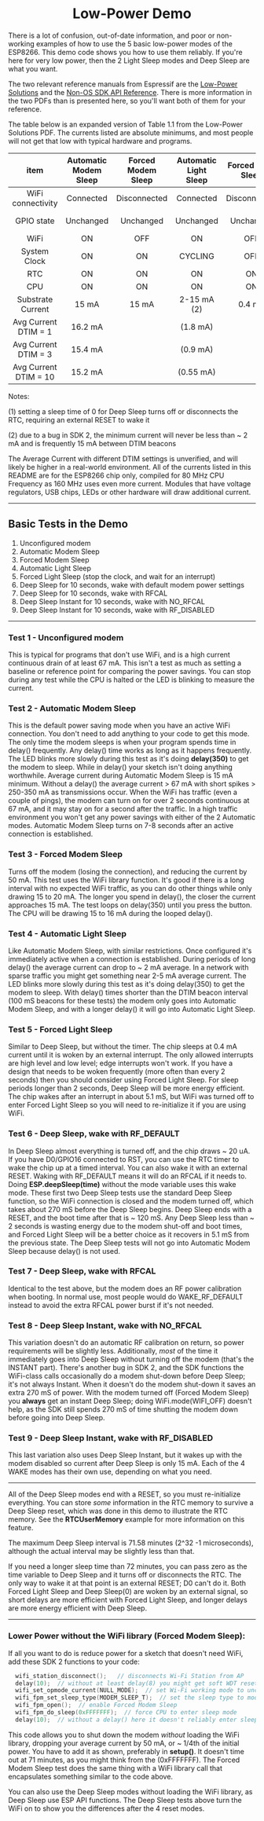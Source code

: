 # <center>Low-Power Demo</center>

There is a lot of confusion, out-of-date information, and poor or non-working examples of how to use the 5 basic low-power modes of the ESP8266.  This demo code shows you how to use them reliably.  If you're here for very low power, then the 2 Light Sleep modes and Deep Sleep are what you want.

The two relevant reference manuals from Espressif are the [Low-Power Solutions](https://www.espressif.com/sites/default/files/documentation/9b-esp8266-low_power_solutions__en.pdf) and the [Non-OS SDK API Reference](https://www.espressif.com/sites/default/files/documentation/2c-esp8266_non_os_sdk_api_reference_en.pdf).  There is more information in the two PDFs than is presented here, so you'll want both of them for your reference.


The table below is an expanded version of Table 1.1 from the Low-Power Solutions PDF.  The currents listed are absolute minimums, and most people will not get that low with typical hardware and programs.

|          item         | Automatic Modem Sleep | Forced Modem Sleep | Automatic Light Sleep | Forced Light Sleep |  Forced Deep Sleep |
|:---------------------:|:---------------------:|:------------------:|:---------------------:|:------------------:|:------------------:|
|   WiFi connectivity   |       Connected       |    Disconnected    |       Connected       |    Disconnected    |    Disconnected    |
|       GPIO state      |       Unchanged       |      Unchanged     |       Unchanged       |      Unchanged     | Low current (2 uA) |
|          WiFi         |           ON          |         OFF        |           ON          |         OFF        |         OFF        |
|      System Clock     |           ON          |         ON         |        CYCLING        |         OFF        |         OFF        |
|          RTC          |           ON          |         ON         |           ON          |         ON         |         ON (1)     |
|          CPU          |           ON          |         ON         |           ON          |         ON         |         OFF        |
|   Substrate Current   |         15 mA         |        15 mA       |        2-15 mA (2)    |       0.4 mA       |        20 uA       |
|  Avg Current DTIM = 1 |        16.2 mA        |                    |        (1.8 mA)       |                    |                    |
|  Avg Current DTIM = 3 |        15.4 mA        |                    |        (0.9 mA)       |                    |                    |
| Avg Current DTIM = 10 |        15.2 mA        |                    |       (0.55 mA)       |                    |                    |

Notes: 

(1) setting a sleep time of 0 for Deep Sleep turns off or disconnects the RTC, requiring an external RESET to wake it

(2) due to a bug in SDK 2, the minimum current will never be less than ~ 2 mA and is frequently 15 mA between DTIM beacons

The Average Current with different DTIM settings is unverified, and will likely be higher in a real-world environment.  All of the currents listed in this README are for the ESP8266 chip only, compiled for 80 MHz CPU Frequency as 160 MHz uses even more current.  Modules that have voltage regulators, USB chips, LEDs or other hardware will draw additional current.

---

## Basic Tests in the Demo

1. Unconfigured modem
2. Automatic Modem Sleep
3. Forced Modem Sleep
4. Automatic Light Sleep
5. Forced Light Sleep (stop the clock, and wait for an interrupt)
6. Deep Sleep for 10 seconds, wake with default modem power settings
7. Deep Sleep for 10 seconds, wake with RFCAL
8. Deep Sleep Instant for 10 seconds, wake with NO_RFCAL
9. Deep Sleep Instant for 10 seconds, wake with RF_DISABLED

---

### Test 1 - Unconfigured modem

This is typical for programs that don't use WiFi, and is a high current continuous drain of at least 67 mA.  This isn't a test as much as setting a baseline or reference point for comparing the power savings.  You can stop during any test while the CPU is halted or the LED is blinking to measure the current.

### Test 2 - Automatic Modem Sleep

This is the default power saving mode when you have an active WiFi connection.  You don't need to add anything to your code to get this mode.  The only time the modem sleeps is when your program spends time in delay() frequently.  Any delay() time works as long as it happens frequently.  The LED blinks more slowly during this test as it's doing **delay(350)** to get the modem to sleep.  While in delay() your sketch isn't doing anything worthwhile.  Average current during Automatic Modem Sleep is 15 mA minimum.  Without a delay() the average current > 67 mA with short spikes > 250-350 mA as transmissions occur.  When the WiFi has traffic (even a couple of pings), the modem can turn on for over 2 seconds continuous at 67 mA, and it may stay on for a second after the traffic.  In a high traffic environment you won't get any power savings with either of the 2 Automatic modes.  Automatic Modem Sleep turns on 7-8 seconds after an active connection is established.

### Test 3 - Forced Modem Sleep

Turns off the modem (losing the connection), and reducing the current by 50 mA.  This test uses the WiFi library function.  It's good if there is a long interval with no expected WiFi traffic, as you can do other things while only drawing 15 to 20 mA.  The longer you spend in delay(), the closer the current approaches 15 mA.  The test loops on delay(350) until you press the button.  The CPU will be drawing 15 to 16 mA during the looped delay().

### Test 4 - Automatic Light Sleep

Like Automatic Modem Sleep, with similar restrictions.  Once configured it's immediately active when a connection is established.  During periods of long delay() the average current can drop to ~ 2 mA average.  In a network with sparse traffic you might get something near 2-5 mA average current.  The LED blinks more slowly during this test as it's doing delay(350) to get the modem to sleep.  With delay() times shorter than the DTIM beacon interval (100 mS beacons for these tests) the modem only goes into Automatic Modem Sleep, and with a longer delay() it will go into Automatic Light Sleep.

### Test 5 - Forced Light Sleep

Similar to Deep Sleep, but without the timer.  The chip sleeps at 0.4 mA current until it is woken by an external interrupt.  The only allowed interrupts are high level and low level; edge interrupts won't work.  If you have a design that needs to be woken frequently (more often than every 2 seconds) then you should consider using Forced Light Sleep.  For sleep periods longer than 2 seconds, Deep Sleep will be more energy efficient.  The chip wakes after an interrupt in about 5.1 mS, but WiFi was turned off to enter Forced Light Sleep so you will need to re-initialize it if you are using WiFi.

### Test 6 - Deep Sleep, wake with RF_DEFAULT

In Deep Sleep almost everything is turned off, and the chip draws ~ 20 uA.  If you have D0/GPIO16 connected to RST, you can use the RTC timer to wake the chip up at a timed interval.  You can also wake it with an external RESET.  Waking with RF_DEFAULT means it will do an RFCAL if it needs to.  Doing **ESP.deepSleep(time)** without the mode variable uses this wake mode.  These first two Deep Sleep tests use the standard Deep Sleep function, so the WiFi connection is closed and the modem turned off, which takes about 270 mS before the Deep Sleep begins.  Deep Sleep ends with a RESET, and the boot time after that is ~ 120 mS.  Any Deep Sleep less than ~ 2 seconds is wasting energy due to the modem shut-off and boot times, and Forced Light Sleep will be a better choice as it recovers in 5.1 mS from the previous state.  The Deep Sleep tests will not go into Automatic Modem Sleep because delay() is not used.

### Test 7 - Deep Sleep, wake with RFCAL

Identical to the test above, but the modem does an RF power calibration when booting.  In normal use, most people would do WAKE_RF_DEFAULT instead to avoid the extra RFCAL power burst if it's not needed.

### Test 8 - Deep Sleep Instant, wake with NO_RFCAL

This variation doesn't do an automatic RF calibration on return, so power requirements will be slightly less.  Additionally, *most* of the time it immediately goes into Deep Sleep without turning off the modem (that's the INSTANT part).  There's another bug in SDK 2, and the SDK functions the WiFi-class calls occasionally do a modem shut-down before Deep Sleep; it's not always Instant.  When it doesn't do the modem shut-down it saves an extra 270 mS of power.  With the modem turned off (Forced Modem Sleep) you **always** get an instant Deep Sleep; doing WiFi.mode(WIFI_OFF) doesn't help, as the SDK still spends 270 mS of time shutting the modem down before going into Deep Sleep.

### Test 9 - Deep Sleep Instant, wake with RF_DISABLED

This last variation also uses Deep Sleep Instant, but it wakes up with the modem disabled so current after Deep Sleep is only 15 mA.  Each of the 4 WAKE modes has their own use, depending on what you need.

---

All of the Deep Sleep modes end with a RESET, so you must re-initialize everything.  You can store *some* information in the RTC memory to survive a Deep Sleep reset, which was done in this demo to illustrate the RTC memory.  See the **RTCUserMemory** example for more information on this feature. 

The maximum Deep Sleep interval is 71.58 minutes (2^32 -1 microseconds), although the actual interval may be slightly less than that.

If you need a longer sleep time than 72 minutes, you can pass zero as the time variable to Deep Sleep and it turns off or disconnects the RTC.  The only way to wake it at that point is an external RESET; D0 can't do it.  Both Forced Light Sleep and Deep Sleep(0) are woken by an external signal, so short delays are more efficient with Forced Light Sleep, and longer delays are more energy efficient with Deep Sleep.


---

### Lower Power without the WiFi library (Forced Modem Sleep):

If all you want to do is reduce power for a sketch that doesn't need WiFi, add these SDK 2 functions to your code:
```c
  wifi_station_disconnect();   // disconnects Wi-Fi Station from AP
  delay(10);  // without at least delay(8) you might get soft WDT resets after this
  wifi_set_opmode_current(NULL_MODE);  // set Wi-Fi working mode to unconfigured, don't save to flash
  wifi_fpm_set_sleep_type(MODEM_SLEEP_T);  // set the sleep type to modem sleep
  wifi_fpm_open();  // enable Forced Modem Sleep
  wifi_fpm_do_sleep(0xFFFFFFF);  // force CPU to enter sleep mode
  delay(10);  // without a delay() here it doesn't reliably enter sleep
```
This code allows you to shut down the modem *without* loading the WiFi library, dropping your average current by 50 mA, or ~ 1/4th of the initial power.  You have to add it as shown, preferably in **setup()**.  It doesn't time out at 71 minutes, as you might think from the (0xFFFFFFF).  The Forced Modem Sleep test does the same thing with a WiFi library call that encapsulates something similar to the code above.

You can also use the Deep Sleep modes without loading the WiFi library, as Deep Sleep use ESP API functions.  The Deep Sleep tests above turn the WiFi on to show you the differences after the 4 reset modes.

